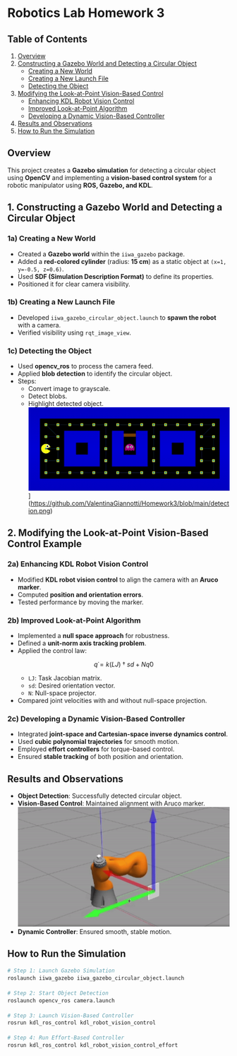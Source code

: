 # Robotics Lab Homework 3

## Table of Contents
1. [Overview](#overview)
2. [Constructing a Gazebo World and Detecting a Circular Object](#1-constructing-a-gazebo-world-and-detecting-a-circular-object)
   - [Creating a New World](#1a-creating-a-new-world)
   - [Creating a New Launch File](#1b-creating-a-new-launch-file)
   - [Detecting the Object](#1c-detecting-the-object)
3. [Modifying the Look-at-Point Vision-Based Control](#2-modifying-the-look-at-point-vision-based-control-example)
   - [Enhancing KDL Robot Vision Control](#2a-enhancing-kdl-robot-vision-control)
   - [Improved Look-at-Point Algorithm](#2b-improved-look-at-point-algorithm)
   - [Developing a Dynamic Vision-Based Controller](#2c-developing-a-dynamic-version-of-the-vision-based-controller)
4. [Results and Observations](#results-and-observations)
5. [How to Run the Simulation](#how-to-run-the-simulation)


## Overview
This project creates a **Gazebo simulation** for detecting a circular object using **OpenCV** and implementing a **vision-based control system** for a robotic manipulator using **ROS, Gazebo, and KDL**.

## 1. Constructing a Gazebo World and Detecting a Circular Object

### 1a) Creating a New World
- Created a **Gazebo world** within the `iiwa_gazebo` package.
- Added a **red-colored cylinder** (radius: **15 cm**) as a static object at `(x=1, y=-0.5, z=0.6)`.
- Used **SDF (Simulation Description Format)** to define its properties.
- Positioned it for clear camera visibility.

### 1b) Creating a New Launch File
- Developed `iiwa_gazebo_circular_object.launch` to **spawn the robot** with a camera.
- Verified visibility using `rqt_image_view`.

### 1c) Detecting the Object
- Used **opencv_ros** to process the camera feed.
- Applied **blob detection** to identify the circular object.
- Steps:
  - Convert image to grayscale.
  - Detect blobs.
  - Highlight detected object.
  ![Pac-Man Simulation](https://github.com/ValentinaGiannotti/Pac-Man-/blob/main/pac-man-simulation.gif)](https://github.com/ValentinaGiannotti/Homework3/blob/main/detection.png)


## 2. Modifying the Look-at-Point Vision-Based Control Example

### 2a) Enhancing KDL Robot Vision Control
- Modified **KDL robot vision control** to align the camera with an **Aruco marker**.
- Computed **position and orientation errors**.
- Tested performance by moving the marker.

### 2b) Improved Look-at-Point Algorithm
- Implemented a **null space approach** for robustness.
- Defined a **unit-norm axis tracking problem**.
- Applied the control law:
  ```math
  q̇ = k(LJ)†sd + Nq̇0
  ```
  - `LJ`: Task Jacobian matrix.
  - `sd`: Desired orientation vector.
  - `N`: Null-space projector.
- Compared joint velocities with and without null-space projection.

### 2c) Developing a Dynamic Vision-Based Controller
- Integrated **joint-space and Cartesian-space inverse dynamics control**.
- Used **cubic polynomial trajectories** for smooth motion.
- Employed **effort controllers** for torque-based control.
- Ensured **stable tracking** of both position and orientation.

## Results and Observations
- **Object Detection**: Successfully detected circular object.
- **Vision-Based Control**: Maintained alignment with Aruco marker.
   ![Pac-Man Simulation](https://github.com/ValentinaGiannotti/Homework3/blob/main/aruco.gif)
- **Dynamic Controller**: Ensured smooth, stable motion.
  

## How to Run the Simulation
```bash
# Step 1: Launch Gazebo Simulation
roslaunch iiwa_gazebo iiwa_gazebo_circular_object.launch

# Step 2: Start Object Detection
roslaunch opencv_ros camera.launch

# Step 3: Launch Vision-Based Controller
rosrun kdl_ros_control kdl_robot_vision_control

# Step 4: Run Effort-Based Controller
rosrun kdl_ros_control kdl_robot_vision_control_effort
```


